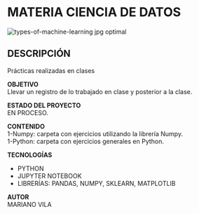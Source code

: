 # MATERIA CIENCIA DE DATOS

![types-of-machine-learning jpg optimal](https://user-images.githubusercontent.com/106885815/235266418-56f94b3a-41f4-4124-b059-7097b8cb0e6e.jpg)

## DESCRIPCIÓN      
Prácticas realizadas en clases

**OBJETIVO**    
Llevar un registro de lo trabajado en clase y posterior a la clase.

**ESTADO DEL PROYECTO**      
EN PROCESO.    

**CONTENIDO**    
1-Numpy: carpeta con ejercicios utilizando la librería Numpy.     
1-Python: carpeta con ejercicios generales en Python.     

**TECNOLOGÍAS**  
* PYTHON  
* JUPYTER NOTEBOOK  
* LIBRERÍAS: PANDAS, NUMPY, SKLEARN, MATPLOTLIB   

**AUTOR**  
MARIANO VILA

